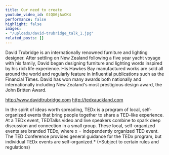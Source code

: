 ```yaml
---
title: Our need to create
youtube_video_id: GtQG6jAxOK4
performance: false
highlight: false
images:
- "/uploads/david-trubridge_talk_1.jpg"
related_posts: []
---
```


David Trubridge is an internationally renowned furniture and lighting designer. After settling on New Zealand following a five year yacht voyage with his family, David began designing furniture and lighting words inspired by his rich life experience. His Hawkes Bay manufactured works are sold all around the world and regularly feature in influential publications such as the Financial Times. David has won many awards both nationally and internationally including New Zealand's most prestigious design award, the John Britten Award.

http://www.davidtrubridge.com
http://tedxauckland.com

In the spirit of ideas worth spreading, TEDx is a program of local, self-organized events that bring people together to share a TED-like experience. At a TEDx event, TEDTalks video and live speakers combine to spark deep discussion and connection in a small group. These local, self-organized events are branded TEDx, where x = independently organized TED event. The TED Conference provides general guidance for the TEDx program, but individual TEDx events are self-organized.* (*Subject to certain rules and regulations)
